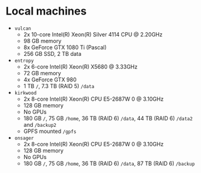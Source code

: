 # Local machines

- `vulcan`
  - 2x 10-core Intel(R) Xeon(R) Silver 4114 CPU @ 2.20GHz
  - 98 GB memory
  - 8x GeForce GTX 1080 Ti (Pascal)
  - 256 GB SSD, 2 TB data
- `entropy`
  - 2x 6-core Intel(R) Xeon(R) X5680  @ 3.33GHz
  - 72 GB memory
  - 4x GeForce GTX 980
  - 1 TB `/`, 7.3 TB (RAID 5) `/data`
- `kirkwood`
  - 2x 8-core Intel(R) Xeon(R) CPU E5-2687W 0 @ 3.10GHz
  - 128 GB memory
  - No GPUs
  - 180 GB `/`, 75 GB `/home`, 36 TB (RAID 6) `/data`, 44 TB (RAID 6) `/data2` and `/backup2`
  - GPFS mounted `/gpfs`
- `onsager`
  - 2x 8-core Intel(R) Xeon(R) CPU E5-2687W 0 @ 3.10GHz
  - 128 GB memory
  - No GPUs
  - 180 GB `/`,  75 GB `/home`, 36 TB (RAID 6) `/data`, 87 TB (RAID 6) `/backup`